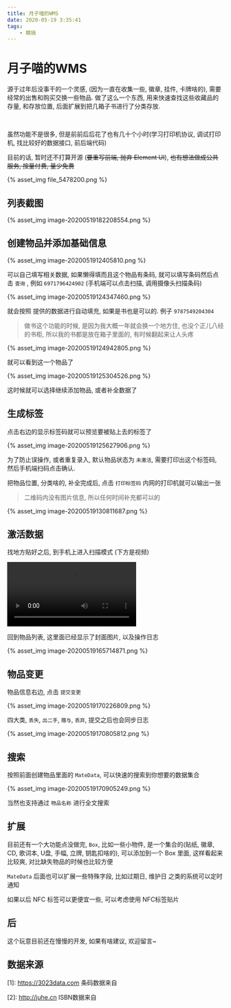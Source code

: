 ```yaml
---
title: 月子喵的WMS
date: 2020-05-19 3:35:41
tags:
	- 瞎搞
---
```


# 月子喵的WMS

源于过年后没事干的一个灵感, (因为一直在收集一些, 徽章, 挂件, 卡牌啥的), 需要经常的出售和购买交换一些物品. 做了这么一个东西, 用来快速查找这些收藏品的存量, 和存放位置, 后面扩展到把几箱子书进行了分类存放.  

<br>


虽然功能不是很多, 但是前前后后花了也有几十个小时(学习打印机协议, 调试打印机, 找比较好的数据接口, 前后端代码)

目前的话, 暂时还不打算开源 (~~要重写前端, 抛弃 Element UI~~), ~~也有想法做成公共服务, 按量付费, 量少免费~~

{% asset_img file_5478200.png %}





<!--more-->



## 列表截图

{% asset_img image-20200519182208554.png %}





## 创建物品并添加基础信息

{% asset_img image-2020051912405810.png %}



可以自己填写相关数据, 如果懒得填而且这个物品有条码, 就可以填写条码然后点击 `查询` , 例如 `6971796424902` (手机端可以点击扫描, 调用摄像头扫描条码)

{% asset_img image-20200519124347460.png %}


就会按照 提供的数据进行自动填充, 如果是书也是可以的. 例子 `9787549204304`

> 做书这个功能的时候, 是因为我大概一年就会换一个地方住, 也没个正儿八经的书柜, 所以我的书都是放在箱子里面的, 有时候翻起来让人头疼


{% asset_img image-20200519124942805.png %}


就可以看到这一个物品了


{% asset_img image-20200519125304526.png %}

这时候就可以选择继续添加物品, 或者补全数据了



## 生成标签

点击右边的显示标签码就可以预览要被贴上去的标签了

{% asset_img image-20200519125627906.png %}


为了防止误操作, 或者重复录入, 默认物品状态为 `未激活`, 需要打印出这个标签码, 然后手机端扫码点击确认. 



把物品位置, 分类啥的, 补全完成后, 点击 `打印标签码` 内网的打印机就可以输出一张

> 二维码内没有图片信息, 所以任何时间补充都可以的


{% asset_img image-20200519130811687.png %}



## 激活数据

找地方贴好之后, 到手机上进入扫描模式 (下方是视频)

<video src="./IMG_0932.MP4" controls="controls" preload="preload"></video>

回到物品列表, 这里面已经显示了封面图片, 以及操作日志

{% asset_img image-20200519165714871.png %}



## 物品变更

物品信息右边, 点击 `提交变更`

{% asset_img image-20200519170226809.png %}




四大类, `丢失`, `出二手`, `赠与`, `丢弃`,  提交之后也会同步日志




{% asset_img image-20200519170805812.png %}


## 搜索

按照前面创建物品里面的 `MateData`, 可以快速的搜索到你想要的数据集合


{% asset_img image-20200519170905249.png %}

当然也支持通过 `物品名称` 进行全文搜索



## 扩展

目前还有一个大功能点没做完, `Box`,  比如一些小物件, 是一个集合的(贴纸, 徽章, CD, 歌词本, U盘, 手幅, 立牌, 钥匙扣啥的), 可以添加到一个 Box 里面, 这样看起来比较爽, 对比缺失物品的时候也比较方便



`MateData` 后面也可以扩展一些特殊字段, 比如过期日, 维护日 之类的系统可以定时通知



如果以后 NFC 标签可以更便宜一些, 可以考虑使用 NFC标签贴片

## 后

这个玩意目前还在慢慢的开发, 如果有啥建议, 欢迎留言~





## 数据来源

[1]: https://3023data.com 条码数据来自

[2]: http://juhe.cn ISBN数据来自





